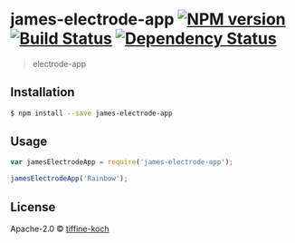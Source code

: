 # james-electrode-app [![NPM version][npm-image]][npm-url] [![Build Status][travis-image]][travis-url] [![Dependency Status][daviddm-image]][daviddm-url]
> electrode-app

## Installation

```sh
$ npm install --save james-electrode-app
```

## Usage

```js
var jamesElectrodeApp = require('james-electrode-app');

jamesElectrodeApp('Rainbow');
```
## License

Apache-2.0 © [tiffine-koch](tiffinekoch)


[npm-image]: https://badge.fury.io/js/james-electrode-app.svg
[npm-url]: https://npmjs.org/package/james-electrode-app
[travis-image]: https://travis-ci.org/electrode-io/james-electrode-app.svg?branch=master
[travis-url]: https://travis-ci.org/electrode-io/james-electrode-app
[daviddm-image]: https://david-dm.org/electrode-io/james-electrode-app.svg?theme=shields.io
[daviddm-url]: https://david-dm.org/electrode-io/james-electrode-app
